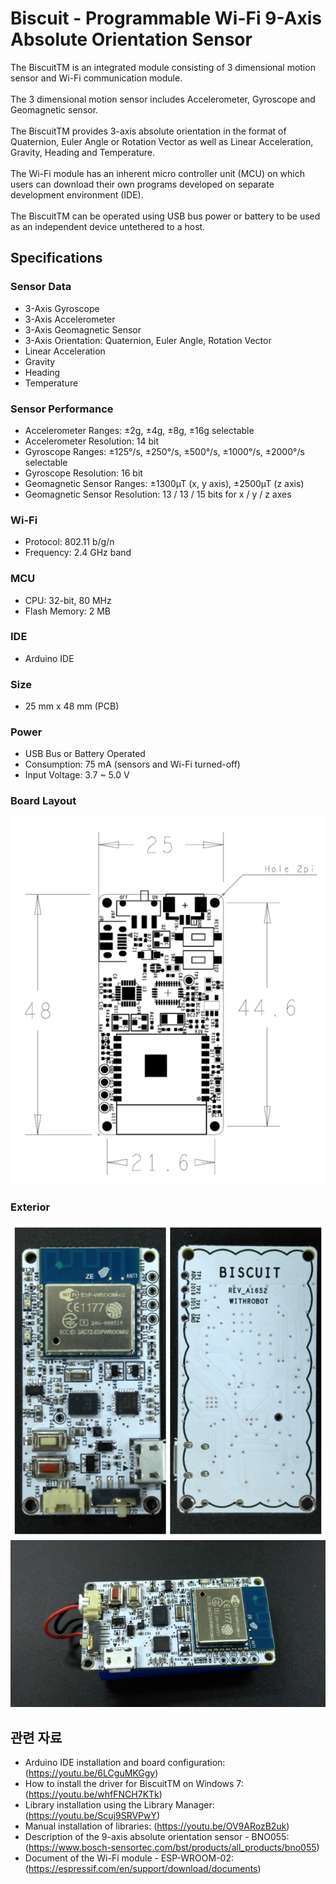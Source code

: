 # Biscuit - Programmable Wi-Fi 9-Axis Absolute Orientation Sensor
The BiscuitTM is an integrated module consisting of 3 dimensional motion sensor and Wi-Fi communication module.</br></br>
The 3 dimensional motion sensor includes Accelerometer, Gyroscope and Geomagnetic sensor. </br></br>
The BiscuitTM provides 3-axis absolute orientation in the format of Quaternion, Euler Angle or Rotation Vector as well as Linear Acceleration, Gravity, Heading and Temperature.</br></br>
The Wi-Fi module has an inherent micro controller unit (MCU) on which users can download their own programs developed on separate development environment (IDE).</br></br>
The BiscuitTM can be operated using USB bus power or battery to be used as an independent device untethered to a host.</br>


## Specifications
### Sensor Data
* 3-Axis Gyroscope
* 3-Axis Accelerometer
* 3-Axis Geomagnetic Sensor
* 3-Axis Orientation: Quaternion, Euler Angle, Rotation Vector
* Linear Acceleration
* Gravity
* Heading
* Temperature

### Sensor Performance
* Accelerometer Ranges: ±2g, ±4g, ±8g, ±16g selectable
* Accelerometer Resolution: 14 bit
* Gyroscope Ranges: ±125°/s, ±250°/s, ±500°/s, ±1000°/s, ±2000°/s selectable
* Gyroscope Resolution: 16 bit
* Geomagnetic Sensor Ranges: ±1300µT (x, y axis), ±2500µT (z axis)
* Geomagnetic Sensor Resolution: 13 / 13 / 15 bits for x / y / z axes

### Wi-Fi
* Protocol: 802.11 b/g/n
* Frequency: 2.4 GHz band

### MCU
* CPU: 32-bit, 80 MHz
* Flash Memory: 2 MB

### IDE
* Arduino IDE

### Size
* 25 mm x 48 mm (PCB)

### Power
* USB Bus or Battery Operated
* Consumption: 75 mA (sensors and Wi-Fi turned-off)
* Input Voltage: 3.7 ~ 5.0 V

### Board Layout
![ScreenShot](../Images/Layout.PNG)

### Exterior
![ScreenShot](../Images/Biscuit.jpg)
![ScreenShot](../Images/Biscuit_Battery.jpg)

## 관련 자료
* Arduino IDE installation and board configuration: (https://youtu.be/6LCguMKGgy)
* How to install the driver for BiscuitTM on Windows 7: (https://youtu.be/whfFNCH7KTk)
* Library installation using the Library Manager: (https://youtu.be/Scuj9SRVPwY) 
* Manual installation of libraries: (https://youtu.be/OV9ARozB2uk)
* Description of the 9-axis absolute orientation sensor - BNO055: (https://www.bosch-sensortec.com/bst/products/all_products/bno055)
* Document of the Wi-Fi module - ESP-WROOM-02: (https://espressif.com/en/support/download/documents)


